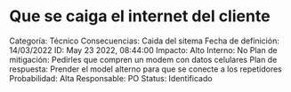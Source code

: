 # Que se caiga el internet del cliente

Categoría: Técnico
Consecuencias: Caida del sitema
Fecha de definición: 14/03/2022
ID: May 23 2022, 08:44:00
Impacto: Alto
Interno: No
Plan de mitigación: Pedirles que compren un modem con datos celulares
Plan de respuesta: Prender el model alterno para que se conecte a los repetidores
Probabilidad: Alta
Responsable: PO
Status: Identificado